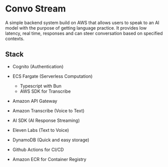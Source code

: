 # Convo Stream

A simple backend system build on AWS that allows users to speak to an AI model with the purpose of getting language practice. It provides low latency, real time, responses and can steer conversation based on specified contexts.

## Stack

- Cognito (Authentication)
- ECS Fargate (Serverless Computation)
  - Typescript with Bun
  - AWS SDK for Transcribe
- Amazon API Gateway
- Amazon Transcribe (Voice to Text)
- AI SDK (AI Response Streaming)
- Eleven Labs (Text to Voice)
- DynamoDB (Quick and easy storage)

- Github Actions for CI/CD
- Amazon ECR for Container Registry